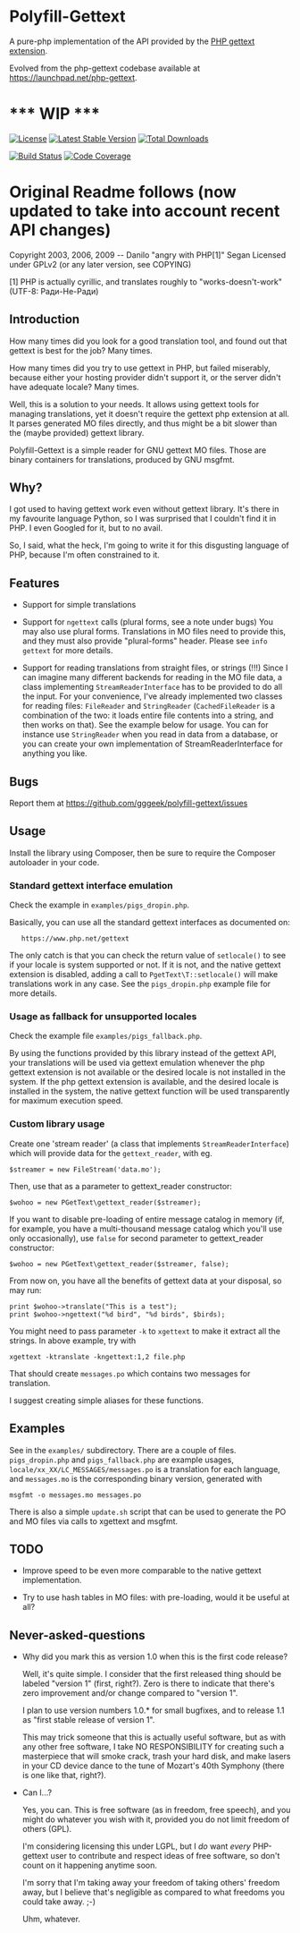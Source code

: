 # Polyfill-Gettext

A pure-php implementation of the API provided by the [PHP gettext extension](https://www.php.net/manual/en/book.gettext.php).

Evolved from the php-gettext codebase available at https://launchpad.net/php-gettext.

# *** WIP ***

[![License](https://poser.pugx.org/gggeek/polyfill-gettext/license)](https://packagist.org/packages/gggeek/polyfill-gettext)
[![Latest Stable Version](https://poser.pugx.org/gggeek/polyfill-gettext/v/stable)](https://packagist.org/packages/gggeek/polyfill-gettext)
[![Total Downloads](https://poser.pugx.org/gggeek/polyfill-gettext/downloads)](https://packagist.org/packages/gggeek/polyfill-gettext)

[![Build Status](https://github.com/gggeek/polyfill-gettext/actions/workflows/ci.yaml/badge.svg)](https://github.com/gggeek/polyfill-gettext/actions/workflows/ci.yaml)
[![Code Coverage](https://codecov.io/gh/gggeek/polyfill-gettext/branch/master/graph/badge.svg)](https://app.codecov.io/gh/gggeek/phpxmlrpc)

# Original Readme follows (now updated to take into account recent API changes)

Copyright 2003, 2006, 2009 -- Danilo "angry with PHP[1]" Segan
Licensed under GPLv2 (or any later version, see COPYING)

[1] PHP is actually cyrillic, and translates roughly to
"works-doesn't-work" (UTF-8: Ради-Не-Ради)

## Introduction

How many times did you look for a good translation tool, and
found out that gettext is best for the job? Many times.

How many times did you try to use gettext in PHP, but failed
miserably, because either your hosting provider didn't support
it, or the server didn't have adequate locale? Many times.

Well, this is a solution to your needs. It allows using gettext
tools for managing translations, yet it doesn't require the gettext
php extension at all. It parses generated MO files directly, and thus
might be a bit slower than the (maybe provided) gettext library.

Polyfill-Gettext is a simple reader for GNU gettext MO files. Those
are binary containers for translations, produced by GNU msgfmt.

## Why?

I got used to having gettext work even without gettext
library. It's there in my favourite language Python, so I was
surprised that I couldn't find it in PHP. I even Googled for it,
but to no avail.

So, I said, what the heck, I'm going to write it for this
disgusting language of PHP, because I'm often constrained to it.

## Features

* Support for simple translations

* Support for `ngettext` calls (plural forms, see a note under bugs)
  You may also use plural forms. Translations in MO files need to
  provide this, and they must also provide "plural-forms" header.
  Please see `info gettext` for more details.

* Support for reading translations from straight files, or strings (!!!)
  Since I can imagine many different backends for reading in the MO
  file data, a class implementing `StreamReaderInterface` has to be provided to do all
  the input. For your convenience, I've already
  implemented two classes for reading files: `FileReader` and
  `StringReader` (`CachedFileReader` is a combination of the two: it
  loads entire file contents into a string, and then works on that).
  See the example below for usage. You can for instance use `StringReader`
  when you read in data from a database, or you can create your own
  implementation of StreamReaderInterface for anything you like.

## Bugs

Report them at https://github.com/gggeek/polyfill-gettext/issues

## Usage

Install the library using Composer, then be sure to require the Composer autoloader in your code.

### Standard gettext interface emulation

Check the example in `examples/pigs_dropin.php`.

Basically, you can use all the standard gettext interfaces as documented on:

       https://www.php.net/gettext

The only catch is that you can check the return value of `setlocale()` to see if your locale is system supported or not.
If it is not, and the native gettext extension is disabled, adding a call to `PgetText\T::setlocale()` will make
translations work in any case. See the `pigs_dropin.php` example file for more details.

### Usage as fallback for unsupported locales

Check the example file `examples/pigs_fallback.php`.

By using the functions provided by this library instead of the gettext API, your translations will be used via gettext
emulation whenever the php gettext extension is not available or the desired locale is not installed in the system.
If the php gettext extension is available, and the desired locale is installed in the system, the native gettext function
will be used transparently for maximum execution speed.

### Custom library usage

Create one 'stream reader' (a class that implements `StreamReaderInterface`) which will
provide data for the `gettext_reader`, with eg.

    $streamer = new FileStream('data.mo');

Then, use that as a parameter to gettext_reader constructor:

    $wohoo = new PGetText\gettext_reader($streamer);

If you want to disable pre-loading of entire message catalog in
memory (if, for example, you have a multi-thousand message catalog
which you'll use only occasionally), use `false` for second
parameter to gettext_reader constructor:

    $wohoo = new PGetText\gettext_reader($streamer, false);

From now on, you have all the benefits of gettext data at your
disposal, so may run:

    print $wohoo->translate("This is a test");
    print $wohoo->ngettext("%d bird", "%d birds", $birds);

You might need to pass parameter `-k` to `xgettext` to make it
extract all the strings. In above example, try with

    xgettext -ktranslate -kngettext:1,2 file.php

That should create `messages.po` which contains two messages for
translation.

I suggest creating simple aliases for these functions.

## Examples

See in the `examples/` subdirectory. There are a couple of files.
`pigs_dropin.php` and `pigs_fallback.php` are example usages, `locale/xx_XX/LC_MESSAGES/messages.po` is a translation for
each language, and `messages.mo` is the corresponding binary version, generated with

    msgfmt -o messages.mo messages.po

There is also a simple `update.sh` script that can be used to generate the
PO and MO files via calls to xgettext and msgfmt.

## TODO

* Improve speed to be even more comparable to the native gettext
implementation.

* Try to use hash tables in MO files: with pre-loading, would it
be useful at all?

## Never-asked-questions

* Why did you mark this as version 1.0 when this is the first code
  release?

  Well, it's quite simple. I consider that the first released thing
  should be labeled "version 1" (first, right?). Zero is there to
  indicate that there's zero improvement and/or change compared to
  "version 1".

  I plan to use version numbers 1.0.* for small bugfixes, and to
  release 1.1 as "first stable release of version 1".

  This may trick someone that this is actually useful software, but
  as with any other free software, I take NO RESPONSIBILITY for
  creating such a masterpiece that will smoke crack, trash your
  hard disk, and make lasers in your CD device dance to the tune of
  Mozart's 40th Symphony (there is one like that, right?).

* Can I...?

  Yes, you can. This is free software (as in freedom, free speech),
  and you might do whatever you wish with it, provided you do not
  limit freedom of others (GPL).

  I'm considering licensing this under LGPL, but I *do* want
  *every* PHP-gettext user to contribute and respect ideas of free
  software, so don't count on it happening anytime soon.

  I'm sorry that I'm taking away your freedom of taking others'
  freedom away, but I believe that's negligible as compared to what
  freedoms you could take away. ;-)

  Uhm, whatever.
